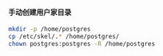 
#### 手动创建用户家目录

```sh
mkdir -p /home/postgres
cp /etc/skel/.* /home/postgres/
chown postgres:postgres -R /home/postgres
```